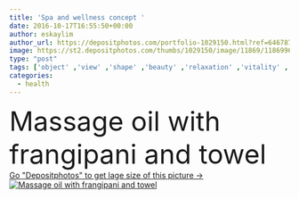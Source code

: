 ```yaml
---
title: 'Spa and wellness concept '
date: 2016-10-17T16:55:50+00:00
author: eskaylim
author_url: https://depositphotos.com/portfolio-1029150.html?ref=64678756
image: https://st2.depositphotos.com/thumbs/1029150/image/11869/118699662/api_thumb_450.jpg?forcejpeg=true
type: "post"
tags: ['object' ,'view' ,'shape' ,'beauty' ,'relaxation' ,'vitality' ,'nature' ,'leaf' ,'blossom' ,'oil' ,'flowers' ,'health' ,'healthy' ,'natural' ,'medicine' ,'care' ,'towel' ,'tropical' ,'meditation' ,'relax' ,'physical' ,'organic' ,'spa' ,'therapy' ,'treatment' ,'aroma' ,'aromatherapy' ,'resort' ,'alternative' ,'wellness' ,'massage' ,'stones' ,'essential' ,'plumeria' ,'frangipani' ,'white background' ,'medical care' ]
categories: 
  - health
---
```

<div aling="center">
            <font size="60"> Massage oil with frangipani and towel</font>   
</div>
<div>
    <a href='https://st2.depositphotos.com/thumbs/1029150/image/11869/118699662/api_thumb_450.jpg?forcejpeg=true?ref=64678756' target=_blank > Go "Depositphotos" to get lage size of this picture ->
        <img href='https://st2.depositphotos.com/thumbs/1029150/image/11869/118699662/api_thumb_450.jpg?forcejpeg=true?ref=64678756' src='https://st2.depositphotos.com/1029150/11869/i/950/depositphotos_118699662-stock-photo-spa-and-wellness-concept.jpg?forcejpeg=true' alt='Massage oil with frangipani and towel' >
    </a>
</div>
